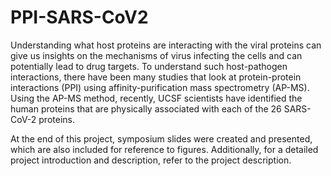 # PPI-SARS-CoV2
Understanding what host proteins are interacting with the viral proteins can give us insights on the mechanisms of virus infecting the cells and can potentially lead to drug targets. To understand such host-pathogen interactions, there have been many studies that look at protein-protein interactions (PPI) using affinity-purification mass spectrometry (AP-MS).  Using the AP-MS method, recently, UCSF scientists have identified the human proteins that are physically associated with each of the 26 SARS-CoV-2 proteins. 

At the end of this project, symposium slides were created and presented, which are also included for reference to figures. Additionally, for a detailed project introduction and description, refer to the project description. 

